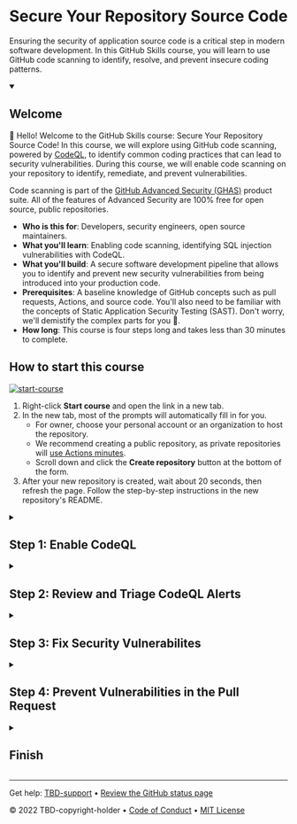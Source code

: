 <!--
  <<< Author notes: Header of the course >>>
  Read <https://skills.github.com/quickstart> for more information about how to build courses using this template.
  Include a 1280×640 image, course name in sentence case, and a concise description in emphasis.
  In your repository settings: enable template repository, add your 1280×640 social image, auto delete head branches.
  Next to "About", add description & tags; disable releases, packages, & environments.
  Add your open source license, GitHub uses the MIT license.
-->

# Secure Your Repository Source Code 

Ensuring the security of application source code is a critical step in modern software development.  In this GitHub Skills course, you will learn to use GitHub code scanning to identify, resolve, and prevent insecure coding patterns.

<!--
  <<< Author notes: Start of the course >>>
  Include start button, a note about Actions minutes,
  and tell the learner why they should take the course.
  Each step should be wrapped in <details>/<summary>, with an `id` set.
  The start <details> should have `open` as well.
  Do not use quotes on the <details> tag attributes.
-->

<details id=0 open>
<summary><h2>Welcome</h2></summary>

👋 Hello!  Welcome to the GitHub Skills course: Secure Your Repository Source Code!  In this course, we will explore using GitHub code scanning, powered by [CodeQL](https://codeql.github.com/), to identify common coding practices that can lead to security vulnerabilities.  During this course, we will enable code scanning on your repository to identify, remediate, and prevent vulnerabilities.
  
Code scanning is part of the [GitHub Advanced Security (GHAS)](https://docs.github.com/en/get-started/learning-about-github/about-github-advanced-security) product suite.  All of the features of Advanced Security are 100% free for open source, public repositories.

- **Who is this for**: Developers, security engineers, open source maintainers.
- **What you'll learn**: Enabling code scanning, identifying SQL injection vulnerabilities with CodeQL.
- **What you'll build**: A secure software development pipeline that allows you to identify and prevent new security vulnerabilities from being introduced into your production code.
- **Prerequisites**: A baseline knowledge of GitHub concepts such as pull requests, Actions, and source code.  You'll also need to be familiar with the concepts of Static Application Security Testing (SAST).  Don't worry, we'll demistify the complex parts for you 🙂.
- **How long**: This course is four steps long and takes less than 30 minutes to complete.

## How to start this course

<!-- For start course, run in JavaScript:
'https://github.com/new?' + new URLSearchParams({
  template_owner: 'TBD-organization',
  template_name: 'TBD-course-name',
  owner: '@me',
  name: 'TBD-organization-TBD-course-name',
  description: 'My clone repository',
  visibility: 'public',
}).toString()
-->

[![start-course](https://user-images.githubusercontent.com/1221423/235727646-4a590299-ffe5-480d-8cd5-8194ea184546.svg)](https://github.com/new?owner=&template_name=enable-code-scanning&template_owner=leftrightleft)

1. Right-click **Start course** and open the link in a new tab.
2. In the new tab, most of the prompts will automatically fill in for you.
   - For owner, choose your personal account or an organization to host the repository.
   - We recommend creating a public repository, as private repositories will [use Actions minutes](https://docs.github.com/en/billing/managing-billing-for-github-actions/about-billing-for-github-actions).
   - Scroll down and click the **Create repository** button at the bottom of the form.
3. After your new repository is created, wait about 20 seconds, then refresh the page. Follow the step-by-step instructions in the new repository's README.

</details>

<!--
  <<< Author notes: Step 1 >>>
  Choose 3-5 steps for your course.
  The first step is always the hardest, so pick something easy!
  Link to docs.github.com for further explanations.
  Encourage users to open new tabs for steps!
  TBD-step-1-notes.
-->

<details id=1>
<summary><h2>Step 1: Enable CodeQL</h2></summary>

👋 Hello! Welcome to the GitHub Skills course: Secure Your Repository Source Code! 

Let's get started!  

In this first step, we'll be learning more about CodeQL and how to use it to secure your source code. 

**What is GitHub code scanning**: [Code scanning](https://docs.github.com/en/code-security/code-scanning/automatically-scanning-your-code-for-vulnerabilities-and-errors/about-code-scanning) is a capability that allows development teams to integrate security testing tools into the software development process.  This is done using GitHub Actions.  With code scanning, you can integrate many different types of tools including SAST, container, and infrastructure as code security tools.

**What is CodeQL**: [CodeQL](https://docs.github.com/en/code-security/code-scanning/automatically-scanning-your-code-for-vulnerabilities-and-errors/about-code-scanning-with-codeql) is a static analysis testing tool created by the team at GitHub.  CodeQL is a deep semantic analysis tool that helps you identify security weaknesses such as SQL injection, cross-site scripting, and code injection issues.  

### :keyboard: Activity: Enable code scanning with CodeQL

  1. Open a new browser tab, and work on the steps in your second tab while you read the instructions in this tab.
  2. Navigate the to **settings** tab at the top of your repository.
  3. Inside the repository settings page navigate to **Code security and analysis** in the left-hand navigation, under the **Security** heading
  4. Scroll down to the section titled **Code scanning**.  Here we will configure the CodeQL analysis.  There are two sections, "CodeQL analysis" and "Other tools"  for now we will focus on CodeQL analysis.  Feel free to browse the other code scanning tool integrations by choosing "Explore other workflows".  We're not going to set up any other tools in this course, though. 
  5. Select the **Set up** dropdown and choose **Default**
  <img width="837" alt="image" src="https://github.com/leftrightleft/enable-code-scanning/assets/4910518/c539dc7a-0c94-4137-b17f-18f965039165">

  6. Let's take a look at the config options in the modal:
  
      - **Languages to analyze:** These are the languages that will be scanned by CodeQL.  In this case, it's `Python`.  
      - **Query suites:** CodeQL [queries](https://docs.github.com/en/code-security/code-scanning/automatically-scanning-your-code-for-vulnerabilities-and-errors/about-code-scanning-with-codeql#about-codeql-queries) are packaged in bundles called "suites".  This section allows you to choose which query suite to use.  We'll leave this set as **Default** for this exercise
      - **Events:** This section tells CodeQL when to scan.  In this case, it's set to scan on any pull request to the `main` branch.
        <img width="903" alt="image" src="https://github.com/leftrightleft/enable-code-scanning/assets/4910518/516b6b43-e172-4324-86e9-21c4a74ca610">

7. Press **Enable CodeQL**
8. Wait about 20 seconds then refresh this page for the next step.

</details>

<!--
  <<< Author notes: Step 2 >>>
  Start this step by acknowledging the previous step.
  Define terms and link to docs.github.com.
  TBD-step-2-notes.
-->

<details id=2>
<summary><h2>Step 2: Review and Triage CodeQL Alerts</h2></summary>

_Way to go! You got CodeQL running! :tada:_

In this exercise, we'll review the CodeQL findings and understand how to triage the alerts.  We have 5 activities we'll accomplish in this step:
  1. View the status of a CodeQL scan
  2. View the CodeQL alerts
  3. Review an alert
  4. Dismiss an alert
  5. Create a GitHub issue to track an alert

**What is GitHub Actions**:  GitHub Actions is the automation and CI/CD platform within GitHub.  We use Actions to orchestrate and execute security scans with code scanning.  More information on GitHub Actions is available [here](https://docs.github.com/en/actions/learn-github-actions/understanding-github-actions)
**What is CWE**: CWE stands for Common Weakenss Enumeration.  You can think of it as a way to describe and categorize security issues in application source code.  More information on CWEs is available in this [wikipedia article](https://en.wikipedia.org/wiki/Common_Weakness_Enumeration)

### :keyboard: Activity 1: View the status of a CodeQL scan

  In this activity, we'll explore GitHub Actions to view the status of a CodeQL scan.  
  1. Go to your Actions page by selecting **Actions** from the top navigation bar
  2. If the CodeQL Action run is still executing, you will see a yellow spinner indicating the scan is still in progress.  This typically takes about 4 minutes to complete.
    ![image](https://github.com/leftrightleft/enable-code-scanning/assets/4910518/77acac2d-49df-4ef8-a23b-db9260dce01d)

  3. Select the run by clicking on **CodeQL Setup**
  4. Much more information in available inside the Actions run.  Feel free to explore this section to view information such as the CodeQL logs, duration, status, and artifacts generated by CodeQL 
  5. Once the scan is complete, a green check will show next to the execution.  
  
### :keyboard: Activity 2: View all CodeQL Alerts

  In this activity, we will view the CodeQL findings in the Security page of your repository.  The Security page is where all security related information is displayed. 
  1. Navigate to the **Security** tab in the top navigation bar of your repository
    ![image](https://github.com/leftrightleft/enable-code-scanning/assets/4910518/b9d39c6c-34a7-45e8-8a84-ccfe89f9ac65)
  
  2. Select **Code scanning** under the "Vulnerability alerts" heading in left-side navigation bar
  3. This screen will contain all the vulnerabilities identified by CodeQL inside this repository's codebase.  Explore the different filters and search capabilities in this page.  These filtering capabilities become very helpful when you're working with many findings!


### :keyboard: Activity 3: Review an Alert
In this activity, we will work through a CodeQL alert.  We'll understand how to view the data-flow of the vulnerability, understand what part of the code the alert impacts, and learn how to get more information about the alert.  There are no changes in this activity, we're just working through the alert UI. 

* **Alert status:** This section shows the current alert status (open or closed), as well as which branch this alert was found in and when it was found
  
  ![image](https://github.com/leftrightleft/enable-code-scanning/assets/4910518/5c34e1ac-d7ab-47b4-a83a-4a86a473cb9b)

* **Location information:**  This section describes which part of the code is vulnerable.  
  
  ![image](https://github.com/leftrightleft/enable-code-scanning/assets/4910518/b402aef6-ca19-491b-a2a0-1d402106e64f)
  
* **Paths:** Feel free to click on **Show paths** to get more insights into the alert's data-flow.  The modal that opens up is very helpful in understanding where the user input (we call that a source) flows through the application until it's acted on (we call this the sink).  This modal helps to understand the flow of data through your application
  
* **Recommendations:** This section includes some more very useful information.  In the top bar, you can see the tool (CodeQL in this case), Rule ID, and even view the CodeQL query used to find this vulnerabilitiy.  You can view the query by clicking **View source**.  Additionally, this pane includes recommendations for fixing this vulnerability.  Click **Show more** to view the full recommendation
  ![image](https://github.com/leftrightleft/enable-code-scanning/assets/4910518/fc149d1f-6593-4f6f-9f3c-e3b64b4bd2ab)

* **Audit trail:** The audit trail section of the alert shows the history of the alert.  As users mark a finding as closed, or fix a finding in code, we track those changes here
  ![image](https://github.com/leftrightleft/enable-code-scanning/assets/4910518/6cc9e07e-c32c-4868-a4c3-0fb97544ea3f)

* **Alert tirage:** To triage an alert, or open a new issue, you will use these buttons.  Don't do anything yet 😄. We'll get into these buttons in a moment!
  
  ![image](https://github.com/leftrightleft/enable-code-scanning/assets/4910518/604e4812-eaa3-4732-8520-00fae0ea68cd)

* **Additional info:** Finally, the right-side panel contains information such as tags, CWE information, and the severity of the alert
  ![image](https://github.com/leftrightleft/enable-code-scanning/assets/4910518/eecd7776-1dfc-4d40-856b-0a7a1a81f653)


### :keyboard: Activity 4: Dismiss an Alert
Now that we're familiar with the alert layout, let's work through the process of closing one!

1. Inside the same alert you just opened, click the **Dismiss alert** button, then choose any reason for dismissal, and add a short note.
2. Click **Dismiss alert**
  ![image](https://github.com/leftrightleft/enable-code-scanning/assets/4910518/5eb98ae6-2bb2-4ebd-a302-a30cb4e058c8)

3. At this point, the alert will change state to "Dismissed".  You also see that the change you made has been added to the audit trail at the bottom of the alert
4. Navigate back to **Security** > **Code scanning alerts**.  You'll see that you only have 1 alert listed.
5. Click **1 Closed**.  This will bring you to the closed alerts where you can view the alert you just closed
  ![image](https://github.com/leftrightleft/enable-code-scanning/assets/4910518/9842b7b7-d6fe-4755-83dc-048425dc55ce)

6. Feel free to reopen the alert by opening it, then selecting **Reopen alert**

### :keyboard: Activity 5: Create a GitHub Issue for an Alert
This last step will show you how to create a GitHub Issue to track the work that goes into resolving a vulnerability.  Issues are nice because they can provide a location to collaborate on a security problem, the same way we would a traditional software bug.  Additionally, issues can be assigned to people or teams.
  
1. Open one of the open alerts that CodeQL originally found.  
2. Click the green **Create issue** button at the top right of the alert.  TIP: If you don't see this button, you might be working in a closed alert.  Try with an alert that's currently open
  
  ![image](https://github.com/leftrightleft/enable-code-scanning/assets/4910518/a446baf6-18e5-442d-b0fc-8e4110e422dd)

3. A new issue creation page will open.  You don't need to make any changes in this page, but feel free to add additional information.  
4. Click **Submit new issue**
5. View the issue you just created by clicking **Issues** in the top navigation bar of your repository. Your issue will be listed in that page. 
6. Wait about 20 seconds then refresh this page for the next step.
  
</details>

<!--
  <<< Author notes: Step 3 >>>
  Start this step by acknowledging the previous step.
  Define terms and link to docs.github.com.
  TBD-step-3-notes.
-->

<details id=3>
<summary><h2>Step 3: Fix Security Vulnerabilites</h2></summary>

_Nice work finishing Step 2: Reviewing and Triaging CodeQL Alerts :sparkles:_
  
In this step, we will work to fix the existing security vulnerabilities already identified by CodeQL.  Remember, at this point we have introduced CodeQL into our repository and had it scan the existing code.  The vulnerabilities it found are real-world issues and they need to be fixed!  We'll fix this issue by editing the `/server/routes.py` file.  

### :keyboard: Activity 1: Review alerts
This step is important!  Before we fix these alerts, we need to make sure the alerts are still open.  We'll also need to get some information on which files we need to fix, and how best to fix these issues.

1. Navigate to your code scanning alerts page: **Security** > **Code scanning**
1. You should see 2 alerts listed as Open. If any of the alerts are listed as **Closed**, open the alert page and choose **Reopen alert**
![image](https://github.com/leftrightleft/enable-code-scanning/assets/4910518/c9d9f1b7-5f17-423c-8b43-81e8912aaf9c)

Now that both of these alerts are back to an "Open" state, we can come up with a plan to fix them.  If you look at the alerts, they are both calling out one specific file containing the issues: `server/routes.py`.  The issue is in how we're crafting the SQL query for the database.  These queries are vulnerable to SQL injection attacks.  We need to get these SQL statements re-written more securely.  
  
If you expand the **More info** section at the bottom of the alert, there are very clear suggestions to fix this query.  We're going to implement those suggestions in the next activity.

### :keyboard: Activity 2: Edit routes.py
Now that we know where the issues exist and how to fix them, we're going to modify the file `routes.py` to fix the problems.  Again, you'll want to do these next steps in a separate browser window or tab.
  
1. In the **Code** pane, click on the folder named `server`, then click on the file named `routes.py`.  The code view page will open.
  
  ![image](https://github.com/leftrightleft/enable-code-scanning/assets/4910518/2af87da0-b39a-469c-ab37-d3121660978e)
  
2. Click the edit button
  
  ![image](https://github.com/leftrightleft/enable-code-scanning/assets/4910518/ac53e02c-a169-439f-b04a-37c36048514d)
  
3. Edit line 16 by highlighting the SQL statement and replace it with this text: `"SELECT * FROM books WHERE name LIKE %s", name`.  Your page should look like this:
  
  ![image](https://github.com/leftrightleft/enable-code-scanning/assets/4910518/0513c535-a4a1-4be4-b7e0-efb0ed49827e)
  
4. Next we're going to edit line 22.  We'll replace the SQL statement with this text: `"SELECT * FROM books WHERE author LIKE %s", author`
  
  ![image](https://github.com/leftrightleft/enable-code-scanning/assets/4910518/a5f7b863-aa06-4302-846b-82af27f1fa84)
  
5. Select **Commit changes...** from the top right 
  
  ![image](https://github.com/leftrightleft/enable-code-scanning/assets/4910518/daffc4b7-b137-4441-92c6-6e65bfd654d4)
  
6. The "Propose changes" window will pop up.  Leave the defaults configured, and choose **Commit changes**
9. Now that the code has been committed into your main branch, CodeQL will initiate a new scan. Check the status of that scan by navigating to **Actions** then choose the **CodeQL** action.  Once the scan job completes, Actions will display a green check next to the last run
10. Once that CodeQL scan is done, navigate to **Security** > **Code scanning** to see the alerts.  You should have 0 open alerts and 2 closed alerts 🎉.  Feel free to review the closed alerts, especially the audit trail.  
11. Wait about 20 seconds then refresh this page for the next step.
  
</details>

<!--
  <<< Author notes: Step 4 >>>
  Start this step by acknowledging the previous step.
  Define terms and link to docs.github.com.
  TBD-step-4-notes.
-->

<details id=4>
<summary><h2>Step 4: Prevent Vulnerabilities in the Pull Request</h2></summary>

_Nicely done!  You finished Step 3: Fix Security Vulnerabilites! :partying_face:_

Way to go!  You made it this far.  We're almost done! The last step is to test out the pull request integration with CodeQL.  In this step, we will be adding a vulnerability back into the `routes.py` file to trigger an alert for a SQL injection vulnerability.  This is going to be the same issue we saw originally.  
  
The goal here is to understand what developers experience when a new vulnerability is found.  
  
We will edit the `routes.py` file, edit the SQL statement to make it insecure, commit that code, create a pull request to merge that insecure code into the main branch, then experience the alert inside the pull request. 
  
Let's get started 👍

**What is pull request**: A pull request (PR) is a utility available in GitHub that allows new code to be reviewed before being "merged" with the main code in the repository.  This method allows multiple people to work on the same code at the same time.  For more information, check out the GitHub Skills course [Introduction to GitHub](https://github.com/skills/introduction-to-github)

**What is branch**: A branch is a separate copy of the code inside our repository.  Branches allow developers to work on a different copy of the code, separate from the main branch.  For more information see the GitHub docs: [About branches](https://docs.github.com/en/pull-requests/collaborating-with-pull-requests/proposing-changes-to-your-work-with-pull-requests/about-branches#).

### :keyboard: Activity 1: Edit `routes.py` and create a new pull request

In this first activity, we'll introduce the same insecure SQL statement from before to the `routes.py` file.  Once we update the file, we'll commit it to a new branch, then create a pull request.

  1. In the **Code** pane, click on the folder named `server`, then click on the file named `routes.py`.  The code view page will open.
  ![image](https://github.com/leftrightleft/enable-code-scanning/assets/4910518/2af87da0-b39a-469c-ab37-d3121660978e)
  
  2. Click the edit button
  <img width="700" alt="image" src="https://github.com/leftrightleft/enable-code-scanning/assets/4910518/ac53e02c-a169-439f-b04a-37c36048514d">
  
  3. Edit line 16 by highlighting the SQL statement and replace it with this text: `"SELECT * FROM books WHERE name LIKE '%" + name + "%'"`.  Your page should look like this:
  ![image](https://github.com/leftrightleft/enable-code-scanning/assets/4910518/dd460da6-5097-45e4-b949-36f62b0c45e0)

  4. Select **Commit changes** from the top right 
  ![image](https://github.com/leftrightleft/enable-code-scanning/assets/4910518/daffc4b7-b137-4441-92c6-6e65bfd654d4)
  
  5. The "Propose changes" window will open.  This time, you're going to select the radio button next to **Create a new branch**.  You can create a new name for this branch, or leave it the default suggestion.
  ![image](https://github.com/leftrightleft/enable-code-scanning/assets/4910518/62586097-2099-4f24-b7f6-30509933db2e)

  6. Click **Propose changes**.  This opens a new pull request
  7. In the "Open a pull request" window, click **Create pull request**
  

### :keyboard: Activity 2: Review pull request

At this point, we've edited the file `routes.py` with our vulnerable code, committed those changes to our new branch, and created a pull request to merge the new branch into our `main` branch.  This is the exact same set of steps a developer would take as they introduce new, vulnerable code into a repository.  
  
Now, let's take a look at the pull request to see what the experience is like.
  
1. In the previous activity, we created the pull request.  After creating the pull request, you were brought directly to the pull request page.  Take a look at the checks at the bottom of the pull request.  You will see a check called "Code scanning/CodeQL".  This is the CodeQL analysis job scanning the code introduced in the pull request
  
  <img width="530" alt="image" src="https://github.com/leftrightleft/enable-code-scanning/assets/4910518/ce5868ba-c0a4-4be5-9eaa-ff4b8a1ed682">

2.  Once the check is complete, you will see a new comment in the pull request from CodeQL indicating that there is a new security vulnerability; a SQL query built from user controlled data.  This is our SQL injection vulnerability
  
  <img width="1180" alt="image" src="https://github.com/leftrightleft/enable-code-scanning/assets/4910518/378bd766-ef61-4619-ab3c-bf2c8d9618d7">

3. Review the data flow paths by clicking **Show paths**
  
4. Add a comment and tag one of your friends by using their GitHub handle ex: `@username`.  This will notify them that you made a comment on the issue and need their help solving the problem 😄

5. Wait about 20 seconds then refresh this page for the next step.

If this were a real-world situation, the developer would need to fix the SQL statement in their branch.  Once that occurs, the vulnerability will automatically close out.

If you would like to learn more about pull request integrations for code scanning, take a look at our documentation [here](https://docs.github.com/en/code-security/code-scanning/automatically-scanning-your-code-for-vulnerabilities-and-errors/triaging-code-scanning-alerts-in-pull-requests).

</details>

<!--
  <<< Author notes: Finish >>>
  Review what we learned, ask for feedback, provide next steps.
-->

<details id=5>
<summary><h2>Finish</h2></summary>

_Congratulations friend, you've completed this course!_ 🏆

Here's a recap of all the tasks you accomplished in your repository:
  - Enabled CodeQL on your repository
  - CodeQL scanned the code in your repository and notified us of two SQL injection vulenrabilities
  - We reviewed the findings, marked the findings as closed, and explored the audit trail 
  - Fixed your code in the main branch and saw that the findings automatically closed out
  - Introduced a new vulnerability in a new branch
  - Created a pull request, and were notified of the vulnerability

### What's next?

- Continue your learning!  Our [code scanning documentation](https://docs.github.com/en/code-security/code-scanning/automatically-scanning-your-code-for-vulnerabilities-and-errors/about-code-scanning) is a great resource for learning more about CodeQL.
- Lern more about CodeQL.  Take a look at the [CodeQL documenation](https://codeql.github.com/docs/) site to learn about all of the features of this powerful tool.
- [We'd love to hear what you thought of this course](TBD-feedback-link).
- [Take another TBD-organization Course](https://github.com/TBD-organization).
- [Read the GitHub Getting Started docs](https://docs.github.com/en/get-started).
- To find projects to contribute to, check out [GitHub Explore](https://github.com/explore).

</details>

<!--
  <<< Author notes: Footer >>>
  Add a link to get support, GitHub status page, code of conduct, license link.
-->

---

Get help: [TBD-support](TBD-support-link) &bull; [Review the GitHub status page](https://www.githubstatus.com/)

&copy; 2022 TBD-copyright-holder &bull; [Code of Conduct](https://www.contributor-covenant.org/version/2/1/code_of_conduct/code_of_conduct.md) &bull; [MIT License](https://gh.io/mit)
